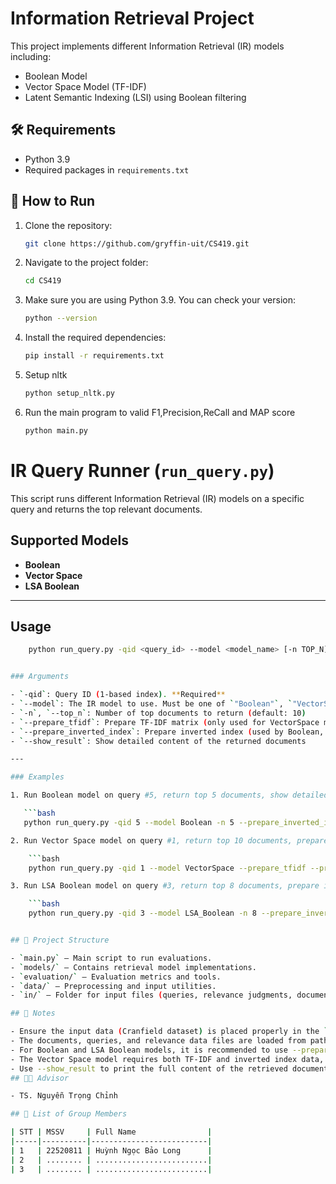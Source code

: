# Information Retrieval Project

This project implements different Information Retrieval (IR) models including:
- Boolean Model
- Vector Space Model (TF-IDF)
- Latent Semantic Indexing (LSI) using Boolean filtering

## 🛠 Requirements

- Python 3.9
- Required packages in `requirements.txt`

## 🚀 How to Run

1. Clone the repository:

   ```bash
   git clone https://github.com/gryffin-uit/CS419.git

2. Navigate to the project folder:

    ```bash
    cd CS419

3. Make sure you are using Python 3.9. You can check your version:

    ```bash
    python --version

4. Install the required dependencies:

    ```bash
    pip install -r requirements.txt

5. Setup nltk

    ```bash
    python setup_nltk.py

6. Run the main program to valid F1,Precision,ReCall and MAP score

    ```bash
    python main.py


# IR Query Runner (`run_query.py`)

This script runs different Information Retrieval (IR) models on a specific query and returns the top relevant documents.

## Supported Models

- **Boolean**
- **Vector Space**
- **LSA Boolean**

---

## Usage

```bash
    python run_query.py -qid <query_id> --model <model_name> [-n TOP_N] [--prepare_tfidf] [--prepare_inverted_index] [--show_result]


### Arguments

- `-qid`: Query ID (1-based index). **Required**
- `--model`: The IR model to use. Must be one of `"Boolean"`, `"VectorSpace"`, or `"LSA_Boolean"`. **Required**
- `-n`, `--top_n`: Number of top documents to return (default: 10)
- `--prepare_tfidf`: Prepare TF-IDF matrix (only used for VectorSpace model)
- `--prepare_inverted_index`: Prepare inverted index (used by Boolean, LSA_Boolean, and VectorSpace models)
- `--show_result`: Show detailed content of the returned documents

---

### Examples

1. Run Boolean model on query #5, return top 5 documents, show detailed results:

   ```bash
   python run_query.py -qid 5 --model Boolean -n 5 --prepare_inverted_index --show_result

2. Run Vector Space model on query #1, return top 10 documents, prepare TF-IDF and inverted index, show detailed results:

    ```bash
    python run_query.py -qid 1 --model VectorSpace --prepare_tfidf --prepare_inverted_index --show_result

3. Run LSA Boolean model on query #3, return top 8 documents, prepare inverted index:

    ```bash
    python run_query.py -qid 3 --model LSA_Boolean -n 8 --prepare_inverted_index


## 📁 Project Structure

- `main.py` – Main script to run evaluations.
- `models/` – Contains retrieval model implementations.
- `evaluation/` – Evaluation metrics and tools.
- `data/` – Preprocessing and input utilities.
- `in/` – Folder for input files (queries, relevance judgments, documents).

## 📌 Notes

- Ensure the input data (Cranfield dataset) is placed properly in the `in/` folder.
- The documents, queries, and relevance data files are loaded from paths specified in the config.py file.
- For Boolean and LSA Boolean models, it is recommended to use --prepare_inverted_index.
- The Vector Space model requires both TF-IDF and inverted index data, so use --prepare_tfidf and --prepare_inverted_index.
- Use --show_result to print the full content of the retrieved documents for better analysis.
## 👨‍🏫 Advisor

- TS. Nguyễn Trọng Chỉnh

## 👥 List of Group Members

| STT | MSSV     | Full Name                |
|-----|----------|--------------------------|
| 1   | 22520811 | Huỳnh Ngọc Bảo Long      |
| 2   | ........ | .........................|
| 3   | ........ | .........................|


